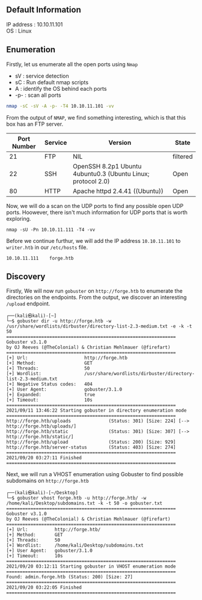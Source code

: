 ## Default Information
IP address : 10.10.11.101\
OS : Linux

## Enumeration
Firstly, let us enumerate all the open ports using ```Nmap```
* sV : service detection
* sC : Run default nmap scripts
* A : identify the OS behind each ports
* -p- : scan all ports

```bash
nmap -sC -sV -A -p- -T4 10.10.11.101 -vv
```

From the output of ```NMAP```, we find something interesting, which is that this box has an FTP server.

| Port Number | Service | Version | State |
|-----|------------------|----------------------|----------------------|
| 21	| FTP | NIL | filtered |
| 22	| SSH | OpenSSH 8.2p1 Ubuntu 4ubuntu0.3 (Ubuntu Linux; protocol 2.0) | Open |
| 80	| HTTP | Apache httpd 2.4.41 ((Ubuntu)) | Open |

Now, we will do a scan on the UDP ports to find any possible open UDP ports. Hoowever, there isn't much information for UDP ports that is worth exploring.
```
nmap -sU -Pn 10.10.11.111 -T4 -vv 
```

Before we continue furthur, we will add the IP address ```10.10.11.101``` to ```writer.htb``` in our ```/etc/hosts``` file. 

```
10.10.11.111    forge.htb
```

## Discovery
Firstly, We will now run ```gobuster``` on ```http://forge.htb``` to enumerate the directories on the endpoints. From the output, we discover an interesting ```/upload``` endpoint.

```
┌──(kali㉿kali)-[~]
└─$ gobuster dir -u http://forge.htb -w /usr/share/wordlists/dirbuster/directory-list-2.3-medium.txt -e -k -t 50
===============================================================
Gobuster v3.1.0
by OJ Reeves (@TheColonial) & Christian Mehlmauer (@firefart)
===============================================================
[+] Url:                     http://forge.htb
[+] Method:                  GET
[+] Threads:                 50
[+] Wordlist:                /usr/share/wordlists/dirbuster/directory-list-2.3-medium.txt
[+] Negative Status codes:   404
[+] User Agent:              gobuster/3.1.0
[+] Expanded:                true
[+] Timeout:                 10s
===============================================================
2021/09/11 13:46:22 Starting gobuster in directory enumeration mode
===============================================================
http://forge.htb/uploads              (Status: 301) [Size: 224] [--> http://forge.htb/uploads/]
http://forge.htb/static               (Status: 301) [Size: 307] [--> http://forge.htb/static/]
http://forge.htb/upload               (Status: 200) [Size: 929]
http://forge.htb/server-status        (Status: 403) [Size: 274] 
===============================================================
2021/09/20 03:27:11 Finished
===============================================================
```

Next, we will run a VHOST enumeration using Gobuster to find possible subdomains on ```http://forge.htb```

```
┌──(kali㉿kali)-[~/Desktop]
└─$ gobuster vhost forge.htb -u http://forge.htb/ -w /home/kali/Desktop/subdomains.txt -k -t 50 -o gobuster.txt   
===============================================================
Gobuster v3.1.0
by OJ Reeves (@TheColonial) & Christian Mehlmauer (@firefart)
===============================================================
[+] Url:          http://forge.htb/
[+] Method:       GET
[+] Threads:      50
[+] Wordlist:     /home/kali/Desktop/subdomains.txt
[+] User Agent:   gobuster/3.1.0
[+] Timeout:      10s
===============================================================
2021/09/20 03:12:11 Starting gobuster in VHOST enumeration mode
===============================================================
Found: admin.forge.htb (Status: 200) [Size: 27]                                                                                                           
===============================================================
2021/09/20 03:22:05 Finished
===============================================================
```
